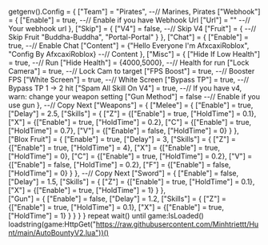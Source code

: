 getgenv().Config = {
    ["Team"] = "Pirates", --// Marines, Pirates
    ["Webhook"] = {
        ["Enable"] = true, --// Enable if you have Webhook Url
        ["Url"] = "" --// Your webhook url
    },
    ["Skip"] = {
        ["V4"] = false, --// Skip V4
        ["Fruit"] = { --// Skip Fruit
            "Buddha-Buddha",
            "Portal-Portal"
        }
    },
    ["Chat"] = {
        ["Enable"] = true, --// Enable Chat
        ["Content"] = {"Hello Everyone I'm AfxcaxiRoblox", "Config By AfxcaxiRoblox} --// Content
    },
    ["Misc"] = {
        ["Hide If Low Health"] = true, --// Run
        ["Hide Health"] = {4000,5000}, --// Health for run
        ["Lock Camera"] = true, --// Lock Cam to target
        ["FPS Boost"] = true, --// Booster FPS
        ["White Screen"] = true, --// White Screen
        ["Bypass TP"] = true, --// Bypass TP 1 -> 2 hit
        ["Spam All Skill On V4"] = true, --// If you have v4, warn: change your weapon setting
        ["Gun Method"] = false --// Enable if you use gun
    },
    --// Copy Next
    ["Weapons"] = {
        ["Melee"] = {
            ["Enable"] = true,
            ["Delay"] = 2.5,
            ["Skills"] = {
                ["Z"] = {["Enable"] = true, ["HoldTime"] = 0.1},
                ["X"] = {["Enable"] = true, ["HoldTime"] = 0.2},
                ["C"] = {["Enable"] = true, ["HoldTime"] = 0.7},
                ["V"] = {["Enable"] = false, ["HoldTime"] = 0}
            }
        },
        ["Blox Fruit"] = {
            ["Enable"] = true,
            ["Delay"] = 3,
            ["Skills"] = {
                ["Z"] = {["Enable"] = true, ["HoldTime"] = 4},
                ["X"] = {["Enable"] = true, ["HoldTime"] = 0},
                ["C"] = {["Enable"] = true, ["HoldTime"] = 0.2},
                ["V"] = {["Enable"] = false, ["HoldTime"] = 0.2},
                ["F"] = {["Enable"] = false, ["HoldTime"] = 0}
            }
        },
        --// Copy Next
        ["Sword"] = {
            ["Enable"] = false,
            ["Delay"] = 1.5,
            ["Skills"] = {
                ["Z"] = {["Enable"] = true, ["HoldTime"] = 0.1},
                ["X"] = {["Enable"] = true, ["HoldTime"] = 1}
            } 
        },      
        ["Gun"] = {
            ["Enable"] = false,
            ["Delay"] = 1.2,
            ["Skills"] = {
                ["Z"] = {["Enable"] = true, ["HoldTime"] = 0.1},
                ["X"] = {["Enable"] = true, ["HoldTime"] = 1}
            } 
        }
    }
}
repeat wait() until game:IsLoaded()
loadstring(game:HttpGet("https://raw.githubusercontent.com/Minhtriettt/Hunt/main/AutoBountyV2.lua"))()
